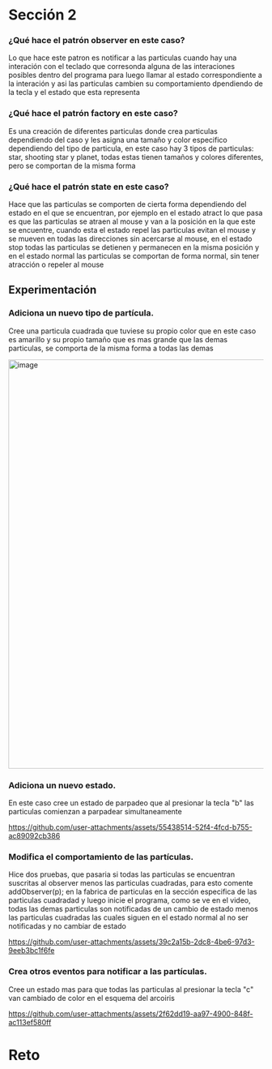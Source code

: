 # Sección 2 

### ¿Qué hace el patrón observer en este caso? 

Lo que hace este patron es notificar a las particulas cuando hay una interación con el teclado  que corresonda alguna de las interaciones posibles dentro del programa para luego llamar al estado correspondiente a la interación y asi las particulas cambien su comportamiento dpendiendo de la tecla y el estado que esta representa

### ¿Qué hace el patrón factory en este caso?

Es una creación de diferentes particulas donde crea particulas dependiendo del caso y les asigna una tamaño y color especifico dependiendo del tipo de particula, en este caso hay 3 tipos de particulas: star, shooting star y planet, todas estas tienen tamaños y colores diferentes, pero se comportan de la misma forma

### ¿Qué hace el patrón state en este caso? 

Hace que las particulas se comporten de cierta forma dependiendo del estado en el que se encuentran, por ejemplo en el estado atract lo que pasa es que las particulas se atraen al mouse y van a la posición en la que este se encuentre, cuando esta el estado repel las particulas evitan el mouse y se mueven en todas las direcciones sin acercarse al mouse, en el estado stop todas las particulas se detienen y permanecen en la misma posición y en el estado normal las particulas se comportan de forma normal, sin tener atracción o repeler al mouse

## Experimentación 

### Adiciona un nuevo tipo de partícula. 

Cree una particula cuadrada que tuviese su propio color que en este caso es amarillo y su propio tamaño que es mas grande que las demas particulas, se comporta de la misma forma a todas las demas

<img width="1026" height="807" alt="image" src="https://github.com/user-attachments/assets/09233a30-7201-48f2-beca-d16970461a63" />

### Adiciona un nuevo estado. 

En este caso cree un estado de parpadeo que al presionar la tecla "b" las particulas comienzan a parpadear simultaneamente 

https://github.com/user-attachments/assets/55438514-52f4-4fcd-b755-ac89092cb386

### Modifica el comportamiento de las partículas. 

Hice dos pruebas, que pasaria si todas las particulas se encuentran suscritas al observer menos las particulas cuadradas, para esto comente addObserver(p); en la fabrica de particulas en la sección especifica de las particulas cuadradad y luego inicie el programa, como se ve en el video, todas las demas particulas son notificadas de un cambio de estado menos las particulas cuadradas las cuales siguen en el estado normal al no ser notificadas y no cambiar de estado

https://github.com/user-attachments/assets/39c2a15b-2dc8-4be6-97d3-9eeb3bc1f6fe

### Crea otros eventos para notificar a las partículas. 

Cree un estado mas para que todas las particulas al presionar la tecla "c" van cambiado de color en el esquema del arcoiris

https://github.com/user-attachments/assets/2f62dd19-aa97-4900-848f-ac113ef580ff

# Reto


